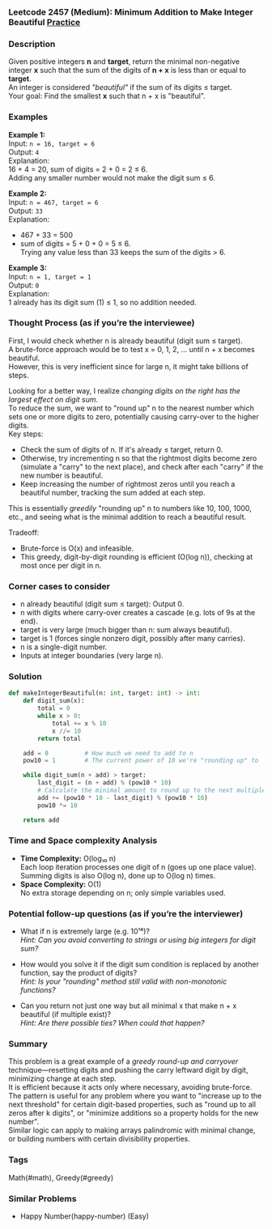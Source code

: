 ### Leetcode 2457 (Medium): Minimum Addition to Make Integer Beautiful [Practice](https://leetcode.com/problems/minimum-addition-to-make-integer-beautiful)

### Description  
Given positive integers **n** and **target**, return the minimal non-negative integer **x** such that the sum of the digits of **n + x** is less than or equal to **target**.  
An integer is considered _"beautiful"_ if the sum of its digits ≤ target.  
Your goal: Find the smallest **x** such that n + x is "beautiful".

### Examples  

**Example 1:**  
Input: `n = 16, target = 6`  
Output: `4`  
Explanation:  
16 + 4 = 20, sum of digits = 2 + 0 = 2 ≤ 6.  
Adding any smaller number would not make the digit sum ≤ 6.

**Example 2:**  
Input: `n = 467, target = 6`  
Output: `33`  
Explanation:  
- 467 + 33 = 500  
- sum of digits = 5 + 0 + 0 = 5 ≤ 6.  
Trying any value less than 33 keeps the sum of the digits > 6.

**Example 3:**  
Input: `n = 1, target = 1`  
Output: `0`  
Explanation:  
1 already has its digit sum (1) ≤ 1, so no addition needed.

### Thought Process (as if you’re the interviewee)  
First, I would check whether n is already beautiful (digit sum ≤ target).  
A brute-force approach would be to test x = 0, 1, 2, ... until n + x becomes beautiful.  
However, this is very inefficient since for large n, it might take billions of steps.

Looking for a better way, I realize _changing digits on the right has the largest effect on digit sum_.  
To reduce the sum, we want to "round up" n to the nearest number which sets one or more digits to zero, potentially causing carry-over to the higher digits.  
Key steps:
- Check the sum of digits of n. If it's already ≤ target, return 0.
- Otherwise, try incrementing n so that the rightmost digits become zero (simulate a "carry" to the next place), and check after each "carry" if the new number is beautiful.
- Keep increasing the number of rightmost zeros until you reach a beautiful number, tracking the sum added at each step.

This is essentially _greedily_ "rounding up" n to numbers like 10, 100, 1000, etc., and seeing what is the minimal addition to reach a beautiful result.

Tradeoff:  
- Brute-force is O(x) and infeasible.
- This greedy, digit-by-digit rounding is efficient (O(log n)), checking at most once per digit in n.

### Corner cases to consider  
- n already beautiful (digit sum ≤ target): Output 0.
- n with digits where carry-over creates a cascade (e.g. lots of 9s at the end).
- target is very large (much bigger than n: sum always beautiful).
- target is 1 (forces single nonzero digit, possibly after many carries).
- n is a single-digit number.
- Inputs at integer boundaries (very large n).

### Solution

```python
def makeIntegerBeautiful(n: int, target: int) -> int:
    def digit_sum(x):
        total = 0
        while x > 0:
            total += x % 10
            x //= 10
        return total

    add = 0          # How much we need to add to n
    pow10 = 1        # The current power of 10 we're "rounding up" to

    while digit_sum(n + add) > target:
        last_digit = (n + add) % (pow10 * 10)
        # Calculate the minimal amount to round up to the next multiple of pow10*10
        add += (pow10 * 10 - last_digit) % (pow10 * 10)
        pow10 *= 10

    return add
```

### Time and Space complexity Analysis  

- **Time Complexity:** O(log₁₀ n)  
  Each loop iteration processes one digit of n (goes up one place value).  
  Summing digits is also O(log n), done up to O(log n) times.
- **Space Complexity:** O(1)  
  No extra storage depending on n; only simple variables used.

### Potential follow-up questions (as if you’re the interviewer)  

- What if n is extremely large (e.g. 10¹⁸)?  
  *Hint: Can you avoid converting to strings or using big integers for digit sum?*

- How would you solve it if the digit sum condition is replaced by another function, say the product of digits?  
  *Hint: Is your "rounding" method still valid with non-monotonic functions?*

- Can you return not just one way but all minimal x that make n + x beautiful (if multiple exist)?  
  *Hint: Are there possible ties? When could that happen?*

### Summary
This problem is a great example of a _greedy round-up and carryover_ technique—resetting digits and pushing the carry leftward digit by digit, minimizing change at each step.  
It is efficient because it acts only where necessary, avoiding brute-force.  
The pattern is useful for any problem where you want to "increase up to the next threshold" for certain digit-based properties, such as "round up to all zeros after k digits", or "minimize additions so a property holds for the new number".  
Similar logic can apply to making arrays palindromic with minimal change, or building numbers with certain divisibility properties.

### Tags
Math(#math), Greedy(#greedy)

### Similar Problems
- Happy Number(happy-number) (Easy)